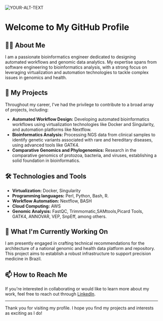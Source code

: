 <picture>
 <source media="(prefers-color-scheme: dark)" srcset="https://as1.ftcdn.net/jpg/02/05/25/60/500_F_205256025_QlcNRkiap1upFCRLXAQAiz2k2kb5ABER.jpg">
 <source media="(prefers-color-scheme: light)" srcset="https://th.bing.com/th/id/OIP.wzbaDM57Gkg023WuqmnA6QHaDx?w=582&h=297&rs=1&pid=ImgDetMain">
 <img alt="YOUR-ALT-TEXT" src="YOUR-DEFAULT-IMAGE">
</picture>

# Welcome to My GitHub Profile

## 👨‍💻 About Me
I am a passionate bioinformatics engineer dedicated to designing automated workflows and genomic data analytics. My expertise spans from software engineering to bioinformatics analysis, with a strong focus on leveraging virtualization and automation technologies to tackle complex issues in genomics and health.

## 🚀 My Projects
Throughout my career, I've had the privilege to contribute to a broad array of projects, including:
- **Automated Workflow Design:** Developing automated bioinformatics workflows using virtualization technologies like Docker and Singularity, and automation platforms like Nextflow.
- **Bioinformatics Analysis:** Processing NGS data from clinical samples to identify genetic variants associated with rare and hereditary diseases, using advanced tools like GATK4.
- **Comparative Genomics and Phylogenomics:** Research in the comparative genomics of protozoa, bacteria, and viruses, establishing a solid foundation in bioinformatics.

## 🛠 Technologies and Tools 
- **Virtualization:** Docker, Singularity
- **Programming languages:** Perl, Python, Bash, R. 
- **Workflow Automation:** Nextflow, BASH
- **Cloud Computing:** AWS
- **Genomic Analysis:** FastQC, Trimmomatic,SAMtools,Picard Tools, GATK4, ANNOVAR, VEP, SnpEff, among others.

## 🌱 What I'm Currently Working On
I am presently engaged in crafting technical recommendations for the architecture of a national genomic and health data platform and repository. This project aims to establish a robust infrastructure to support precision medicine in Brazil.

## 📫 How to Reach Me
If you're interested in collaborating or would like to learn more about my work, feel free to reach out through [LinkedIn](www.linkedin.com/in/jose-franklin-calderón-tantaleán-80537b59).

---

Thank you for visiting my profile. I hope you find my projects and interests as exciting as I do!



